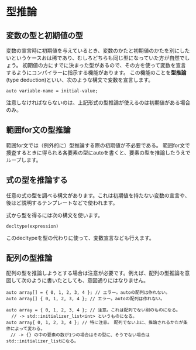 # 型推論

## 変数の型と初期値の型
変数の宣言時に初期値を与えているとき、変数のかたと初期値のかたを別にしたいというケースおは稀であり、むしろどちらも同じ型になっていた方が自然でしょう。
初期値の方にすでに決まった型があるので、その方を使って変数を宣言するようにコンパイラーに指示する機能があります。
この機能のことを**型推論**(type deduction)といい、次のような構文で変数を宣言します。
```
auto variable-name = initial-value;
```

注意しなければならないのは、上記形式の型推論が使えるのは初期値がある場合のみ。

## 範囲for文の型推論
範囲for文では（例外的に）型推論する際の初期値が不必要である。
範囲for文で捜査するときに得られる各要素の型にautoを書くと、要素の型を推論したうえでループします。

## 式の型を推論する
任意の式の型を調べる構文があります。これは初期値を持たない変数の宣言や、後ほど説明するテンプレートなどで使われます。

式から型を得るには次の構文を使います。
```
decltype(expression)
```

このdecltypeを型の代わりに使って、変数宣言なども行えます。

## 配列の型推論
配列の型を推論しようとする場合は注意が必要です。例えば、配列の型推論を意図して次のように書いたとしても、意図通りにはなりません。
```
auto array[] = { 0, 1, 2, 3, 4 }; // エラー。autoの配列は作れない。
auto array[] { 0, 1, 2, 3, 4 }; // エラー。autoの配列は作れない。

auto array = { 0, 1, 2, 3, 4 }; // 注意。これは配列でない別のものになる。
  // -> std::initializer_list<int> というものになる。
auto array{ 0, 1, 2, 3, 4 }; // 特に注意。　配列でない上に、推論されるかたが条件によって変わる。
　// -> {} の中の要素の数が1つの場合はその型に、そうでない場合はstd::initializer_listになる。
```



